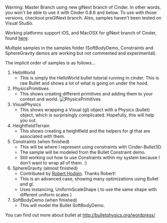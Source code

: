 Warning: Master Branch using new glNext branch of Cinder. In other words, you won't be able to use it with Cinder 0.8.6 and below. To use with those versions, checkout preGlNext branch. Also, samples haven't been tested on Visual Studio. 

Working platforms support iOS, and MacOSX for glNext branch of Cinder, found [here](https://github.com/cinder/Cinder/tree/glNext). 

Multiple samples in the samples folder (SoftBodyDemo, Constraints and SphereGravity demos are working but not commented and experimental). 

The implicit order of samples is as follows...

1. HelloWorld
	- This is simply the HelloWorld bullet tutorial running in cinder. This is raw Bullet and shows a lot of what is going on under the hood.
2. PhysicsPrimitives
	- This shows creating different primitives and adding them to your context and world.
	![PhysicsPrimitives](https://drive.google.com/file/d/0B_9cvCpvdnyHUDM5S0R3ckNWMVU/edit?usp=sharing)
3. VisualPhysics
	- This shows wrapping a Visual (gl) object with a Physics (bullet) object, which is surprisingly complicated. Hopefully, this will help you out.
4. HeightfieldTerrain
	- This shows creating a heightfield and the helpers for gl that are associated with them.
5. Constraints (when finished)
	- This will be where I represent using constraints with Cinder-Bullet3D. 
	- The sample will be modeled from the Bullet Constraint demo. 
	- Still working out how to use Constraints within my system because I don't want to wrap all of them. :)
6. SphereGravity (almost finished)
	- Contributed by [Robert Hodgin](http://roberthodgin.com/). Thanks Robert!
	- This is an advanced case, showing many optimizations using Bullet and gl. 
	- Uses instancing, UniformScaleShape ( to use the same shape with different uniform scales )
7. SoftBodyDemo (when finished)
	- This will model the Bullet SoftBodyDemo.

You can find out more about bullet at http://bulletphysics.org/wordpress/
